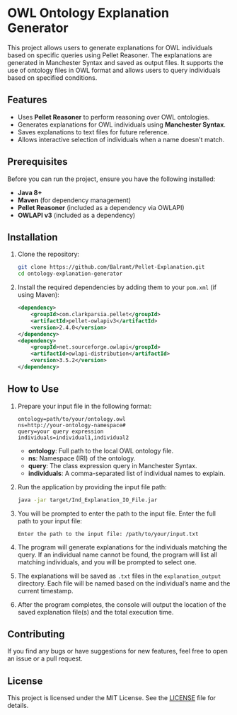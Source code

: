 # OWL Ontology Explanation Generator

This project allows users to generate explanations for OWL individuals based on specific queries using Pellet Reasoner. The explanations are generated in Manchester Syntax and saved as output files. It supports the use of ontology files in OWL format and allows users to query individuals based on specified conditions.

## Features
- Uses **Pellet Reasoner** to perform reasoning over OWL ontologies.
- Generates explanations for OWL individuals using **Manchester Syntax**.
- Saves explanations to text files for future reference.
- Allows interactive selection of individuals when a name doesn't match.
  
## Prerequisites
Before you can run the project, ensure you have the following installed:
- **Java 8+**
- **Maven** (for dependency management)
- **Pellet Reasoner** (included as a dependency via OWLAPI)
- **OWLAPI v3** (included as a dependency)

## Installation

1. Clone the repository:
   ```bash
   git clone https://github.com/Balramt/Pellet-Explanation.git
   cd ontology-explanation-generator
   ```

2. Install the required dependencies by adding them to your `pom.xml` (if using Maven):
   ```xml
   <dependency>
       <groupId>com.clarkparsia.pellet</groupId>
       <artifactId>pellet-owlapiv3</artifactId>
       <version>2.4.0</version>
   </dependency>
   <dependency>
       <groupId>net.sourceforge.owlapi</groupId>
       <artifactId>owlapi-distribution</artifactId>
       <version>3.5.2</version>
   </dependency>
   ```

## How to Use

1. Prepare your input file in the following format:
   ```
   ontology=path/to/your/ontology.owl
   ns=http://your-ontology-namespace#
   query=your query expression
   individuals=individual1,individual2
   ```
   - **ontology**: Full path to the local OWL ontology file.
   - **ns**: Namespace (IRI) of the ontology.
   - **query**: The class expression query in Manchester Syntax.
   - **individuals**: A comma-separated list of individual names to explain.

2. Run the application by providing the input file path:
   ```bash
   java -jar target/Ind_Explanation_IO_File.jar
   ```

3. You will be prompted to enter the path to the input file. Enter the full path to your input file:
   ```
   Enter the path to the input file: /path/to/your/input.txt
   ```

4. The program will generate explanations for the individuals matching the query. If an individual name cannot be found, the program will list all matching individuals, and you will be prompted to select one.

5. The explanations will be saved as `.txt` files in the `explanation_output` directory. Each file will be named based on the individual’s name and the current timestamp.

6. After the program completes, the console will output the location of the saved explanation file(s) and the total execution time.


## Contributing
If you find any bugs or have suggestions for new features, feel free to open an issue or a pull request.

## License
This project is licensed under the MIT License. See the [LICENSE](LICENSE) file for details.
